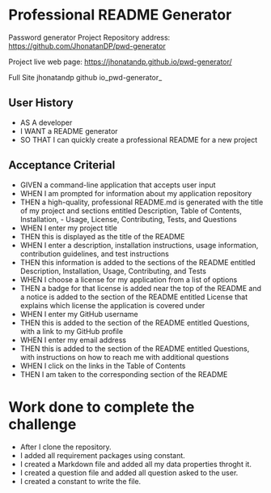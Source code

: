 # Professional README Generator

Password generator
Project Repository address: https://github.com/JhonatanDP/pwd-generator

Project live web page: https://jhonatandp.github.io/pwd-generator/

Full Site
jhonatandp github io_pwd-generator_

## User History

- AS A developer
- I WANT a README generator
- SO THAT I can quickly create a professional README for a new project

## Acceptance Criterial

- GIVEN a command-line application that accepts user input
- WHEN I am prompted for information about my application repository
- THEN a high-quality, professional README.md is generated with the title of my project and sections entitled Description, Table of Contents, Installation, - Usage, License, Contributing, Tests, and Questions
- WHEN I enter my project title
- THEN this is displayed as the title of the README
- WHEN I enter a description, installation instructions, usage information, contribution guidelines, and test instructions
- THEN this information is added to the sections of the README entitled Description, Installation, Usage, Contributing, and Tests
- WHEN I choose a license for my application from a list of options
- THEN a badge for that license is added near the top of the README and a notice is added to the section of the README entitled License that explains which license the application is covered under
- WHEN I enter my GitHub username
- THEN this is added to the section of the README entitled Questions, with a link to my GitHub profile
- WHEN I enter my email address
- THEN this is added to the section of the README entitled Questions, with instructions on how to reach me with additional questions
- WHEN I click on the links in the Table of Contents
- THEN I am taken to the corresponding section of the README


# Work done to complete the challenge
- After I clone the repository.
- I added all requirement packages using constant.
- I created a Markdown file and added all my data properties throght it.
- I created a question file and added all question asked to the user.
- I created a constant to write the file.
